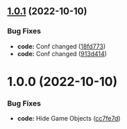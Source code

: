 ## [1.0.1](https://github.com/hww/XiPixelTextEffect/compare/v1.0.0...v1.0.1) (2022-10-10)


### Bug Fixes

* **code:** Conf changed ([18fd773](https://github.com/hww/XiPixelTextEffect/commit/18fd773e9065fdd35a6834be20858dc13a9ae369))
* **code:** Conf changed ([913d414](https://github.com/hww/XiPixelTextEffect/commit/913d4143f774cba4eaac7bfc279af7654e12cecb))

# 1.0.0 (2022-10-10)


### Bug Fixes

* **code:** Hide Game Objects ([cc7fe7d](https://github.com/hww/XiPixelTextEffect/commit/cc7fe7def964d9d96dd1edfa8300664b8756a501))
